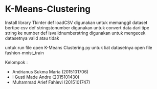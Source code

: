 # K-Means-Clustering

Install library Tkinter
def loadCSV digunakan untuk memanggil dataset bertipe csv
def stringstonumber digunakan untuk convert data dari tipe string ke number
def isvalidnumberstring digunakan untuk mengecek datasetnya valid atau tidak

untuk run file open K-Means Clustering.py
untuk liat datasetnya open file fashion-mnist_train

Kelompok :
- Andrianus Sukma Maria (2015101706)
- I Gusti Made Andre (2015101430)
- Muhammad Arief Fahlevi (2015101747)
